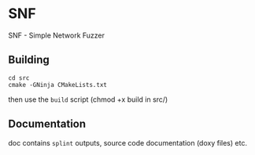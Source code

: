 # SNF
SNF - Simple Network Fuzzer

## Building

```
cd src
cmake -GNinja CMakeLists.txt
```

then use the `build` script (chmod +x build in src/)

## Documentation

doc contains `splint` outputs, source code documentation (doxy files)
etc.


